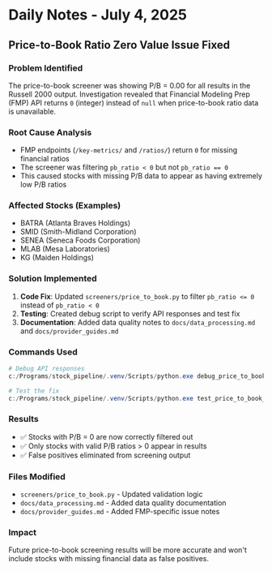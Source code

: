 # Daily Notes - July 4, 2025

## Price-to-Book Ratio Zero Value Issue Fixed

### Problem Identified
The price-to-book screener was showing P/B = 0.00 for all results in the Russell 2000 output. Investigation revealed that Financial Modeling Prep (FMP) API returns `0` (integer) instead of `null` when price-to-book ratio data is unavailable.

### Root Cause Analysis
- FMP endpoints (`/key-metrics/` and `/ratios/`) return `0` for missing financial ratios
- The screener was filtering `pb_ratio < 0` but not `pb_ratio == 0`
- This caused stocks with missing P/B data to appear as having extremely low P/B ratios

### Affected Stocks (Examples)
- BATRA (Atlanta Braves Holdings)
- SMID (Smith-Midland Corporation)
- SENEA (Seneca Foods Corporation)
- MLAB (Mesa Laboratories)
- KG (Maiden Holdings)

### Solution Implemented
1. **Code Fix**: Updated `screeners/price_to_book.py` to filter `pb_ratio <= 0` instead of `pb_ratio < 0`
2. **Testing**: Created debug script to verify API responses and test fix
3. **Documentation**: Added data quality notes to `docs/data_processing.md` and `docs/provider_guides.md`

### Commands Used
```powershell
# Debug API responses
c:/Programs/stock_pipeline/.venv/Scripts/python.exe debug_price_to_book.py

# Test the fix
c:/Programs/stock_pipeline/.venv/Scripts/python.exe test_price_to_book_fix.py
```

### Results
- ✅ Stocks with P/B = 0 are now correctly filtered out
- ✅ Only stocks with valid P/B ratios > 0 appear in results
- ✅ False positives eliminated from screening output

### Files Modified
- `screeners/price_to_book.py` - Updated validation logic
- `docs/data_processing.md` - Added data quality documentation
- `docs/provider_guides.md` - Added FMP-specific issue notes

### Impact
Future price-to-book screening results will be more accurate and won't include stocks with missing financial data as false positives.
